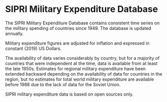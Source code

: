 # SIPRI Military Expenditure Database

The SIPRI Military Expenditure Database contains consistent time series on the military spending of countries since 1949. The database is updated annually.

Military expenditure figures are adjusted for inflation and expressed in constant (2019) US Dollars.

The availability of data varies considerably by country, but for a majority of countries that were independent at the time, data is available from at least the late 1950s. Estimates for regional military expenditure have been extended backward depending on the availability of data for countries in the region, but no estimates for total world military expenditure are available before 1988 due to the lack of data for the Soviet Union.

SIPRI military expenditure data is based on open sources only.